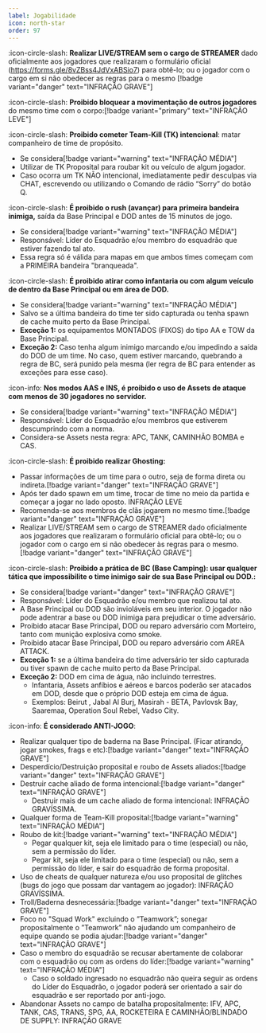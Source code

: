 ```yaml
---
label: Jogabilidade
icon: north-star
order: 97
---
```


:icon-circle-slash: **Realizar LIVE/STREAM sem o cargo de STREAMER** dado oficialmente aos jogadores que realizaram o formulário oficial (https://forms.gle/8vZBss4JdVxABSio7) para obtê-lo; ou o jogador com o cargo em si não obedecer as regras para o mesmo [!badge variant="danger" text="INFRAÇÃO GRAVE"]

:icon-circle-slash: **Proibido bloquear a movimentação de outros jogadores** do mesmo time com o corpo:[!badge variant="primary" text="INFRAÇÃO LEVE"]


:icon-circle-slash: **Proibido cometer Team-Kill (TK) intencional**: matar companheiro de time de propósito.
- Se considera[!badge variant="warning" text="INFRAÇÃO MÉDIA"]
- Utilizar de TK Proposital para roubar kit ou veículo de algum jogador.
- Caso ocorra um TK NÃO intencional, imediatamente pedir desculpas via CHAT, escrevendo ou utilizando o Comando de rádio “Sorry” do botão Q.

:icon-circle-slash: **É proibido o rush (avançar) para primeira bandeira inimiga,** saída da Base Principal e DOD antes de 15 minutos de jogo.
- Se considera[!badge variant="warning" text="INFRAÇÃO MÉDIA"]
- Responsável: Líder do Esquadrão e/ou membro do esquadrão que estiver fazendo tal ato.
- Essa regra só é válida para mapas em que ambos times começam com a PRIMEIRA bandeira "branqueada".

:icon-circle-slash: **É proibido atirar como infantaria ou com algum veículo de dentro da Base Principal ou em área de DOD.**
- Se considera[!badge variant="warning" text="INFRAÇÃO MÉDIA"]
- Salvo se a última bandeira do time ter sido capturada ou tenha spawn de cache muito perto da Base Principal.
- **Exceção 1:** os equipamentos MONTADOS (FIXOS) do tipo AA e TOW da Base Principal.
- **Exceção 2:** Caso tenha algum inimigo marcando e/ou impedindo a saída do DOD de um time. No caso, quem estiver marcando, quebrando a regra de BC, será punido pela mesma (ler regra de BC para entender as exceções para esse caso).

:icon-info: **Nos modos AAS e INS, é proibido o uso de Assets de ataque com menos de 30 jogadores no servidor.**
- Se considera[!badge variant="warning" text="INFRAÇÃO MÉDIA"]
- Responsável: Líder do Esquadrão e/ou membros que estiverem descumprindo com a norma.
- Considera-se Assets nesta regra: APC, TANK, CAMINHÃO BOMBA e CAS.

:icon-circle-slash: **É proibido realizar Ghosting:**
- Passar informações de um time para o outro, seja de forma direta ou indireta.[!badge variant="danger" text="INFRAÇÃO GRAVE"]
- Após ter dado spawn em um time, trocar de time no meio da partida e começar a jogar no lado oposto. INFRAÇÃO LEVE
- Recomenda-se aos membros de clãs jogarem no mesmo time.[!badge variant="danger" text="INFRAÇÃO GRAVE"]
- Realizar LIVE/STREAM sem o cargo de STREAMER dado oficialmente aos jogadores que realizaram o formulário oficial para obtê-lo; ou o jogador com o cargo em si não obedecer às regras para o mesmo.[!badge variant="danger" text="INFRAÇÃO GRAVE"]

:icon-circle-slash: **Proibido a prática de BC (Base Camping): usar qualquer tática que impossibilite o time inimigo sair de sua Base Principal ou DOD.:**
- Se considera[!badge variant="danger" text="INFRAÇÃO GRAVE"]
- Responsável: Líder do Esquadrão e/ou membro que realizou tal ato.
- A Base Principal ou DOD são invioláveis em seu interior. O jogador não pode adentrar a base ou DOD inimiga para prejudicar o time adversário.
- Proibido atacar Base Principal, DOD ou reparo adversário com Morteiro, tanto com munição explosiva como smoke.
- Proibido atacar Base Principal, DOD ou reparo adversário com AREA ATTACK.
- **Exceção 1:** se a última bandeira do time adversário ter sido capturada ou tiver spawn de cache muito perto da Base Principal.
- **Exceção 2:** DOD em cima de água, não incluindo terrestres.
    - Infantaria, Assets anfíbios e aéreos e barcos poderão ser atacados em DOD, desde que o próprio DOD esteja em cima de água.
    - Exemplos: Beirut , Jabal Al Burj, Masirah - BETA, Pavlovsk Bay, Saaremaa, Operation Soul Rebel, Vadso City.

:icon-info: **É considerado ANTI-JOGO**:
- Realizar qualquer tipo de baderna na Base Principal. (Ficar atirando, jogar smokes, frags e etc):[!badge variant="danger" text="INFRAÇÃO GRAVE"]
- Desperdício/Destruição proposital e roubo de Assets aliados:[!badge variant="danger" text="INFRAÇÃO GRAVE"]
- Destruir cache aliado de forma intencional:[!badge variant="danger" text="INFRAÇÃO GRAVE"]
    - Destruir mais de um cache aliado de forma intencional: INFRAÇÃO GRAVÍSSIMA.
- Qualquer forma de Team-Kill proposital:[!badge variant="warning" text="INFRAÇÃO MÉDIA"]
- Roubo de kit:[!badge variant="warning" text="INFRAÇÃO MÉDIA"]
    - Pegar qualquer kit, seja ele limitado para o time (especial) ou não, sem a permissão do líder.
    - Pegar kit, seja ele limitado para o time (especial) ou não, sem a permissão do líder, e sair do esquadrão de forma proposital.
- Uso de cheats de qualquer natureza e/ou uso proposital de glitches (bugs do jogo que possam dar vantagem ao jogador): INFRAÇÃO GRAVÍSSIMA.
- Troll/Baderna desnecessária:[!badge variant="danger" text="INFRAÇÃO GRAVE"]
- Foco no "Squad Work" excluindo o ”Teamwork”; sonegar propositalmente o ”Teamwork” não ajudando um companheiro de equipe quando se podia ajudar:[!badge variant="danger" text="INFRAÇÃO GRAVE"]
- Caso o membro do esquadrão se recusar abertamente de colaborar com o esquadrão ou com as ordens do líder:[!badge variant="warning" text="INFRAÇÃO MÉDIA"]
    -  Caso o soldado ingresado no esquadrão não queira seguir as ordens do Líder do Esquadrão, o jogador poderá ser orientado a sair do esquadrão e ser reportado por anti-jogo.
- Abandonar Assets no campo de batalha propositalmente: IFV, APC, TANK, CAS, TRANS, SPG, AA, ROCKETEIRA E CAMINHÃO/BLINDADO DE SUPPLY: INFRAÇÃO GRAVE

